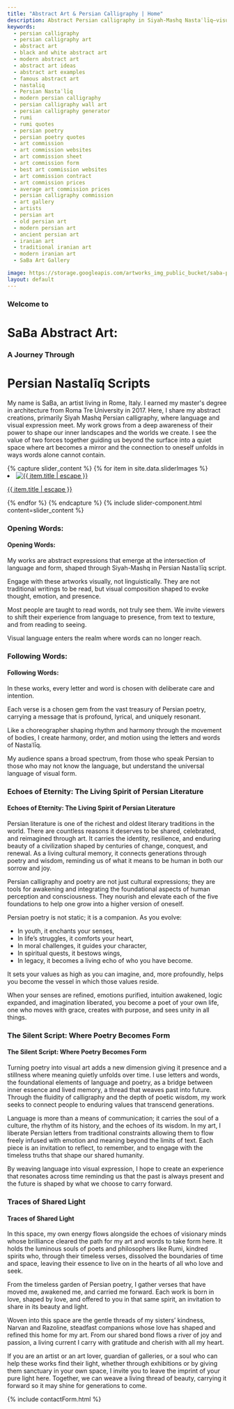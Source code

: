 ```yaml
---
title: "Abstract Art & Persian Calligraphy | Home"
description: Abstract Persian calligraphy in Siyah-Mashq Nastaʿlīq—visual poetry beyond words, blending tradition, form, and contemporary expression.
keywords:
  - persian calligraphy
  - persian calligraphy art
  - abstract art
  - black and white abstract art
  - modern abstract art
  - abstract art ideas
  - abstract art examples
  - famous abstract art
  - nastaliq
  - Persian Nastaʿlīq
  - modern persian calligraphy
  - persian calligraphy wall art
  - persian calligraphy generator
  - rumi
  - rumi quotes
  - persian poetry
  - persian poetry quotes
  - art commission
  - art commission websites
  - art commission sheet
  - art commission form
  - best art commission websites
  - art commission contract
  - art commission prices
  - average art commission prices
  - persian calligraphy commission
  - art gallery
  - artists
  - persian art
  - old persian art
  - modern persian art
  - ancient persian art
  - iranian art
  - traditional iranian art
  - modern iranian art
  - SaBa Art Gallery

image: https://storage.googleapis.com/artworks_img_public_bucket/saba-persian-calligraphy/BeyondWords/thumbnail/BeyondWords-S-01.jpg
layout: default
---
```


<div>
    <div>
        <h3 class="text-center text-gray-500 HelveticaNeue-font-thin">Welcome to</h3>
        <h1 class="text-center text-gray-800 md:-mt-6 racing-sans-one-regular">SaBa Abstract Art:</h1>
        <h3 class="text-center text-gray-500 md:-mt-2 HelveticaNeue-font-bold">A Journey Through</h3>
        <h1 class="text-center text-gray-700 md:-mt-6 racing-sans-one-regular">Persian Nastalīq Scripts</h1>
    </div>
    <p class="pt-20 pb-32 italic leading-10 tracking-widest HelveticaNeue-font-bold">
        My name is SaBa, an artist living in Rome, Italy. I earned my master's degree in architecture from Roma Tre University in 2017. Here, I share my abstract creations, primarily Siyah Mashq Persian calligraphy, where language and visual expression meet. My work grows from a deep awareness of their power to shape our inner landscapes and the worlds we create. I see the value of two forces together guiding us beyond the surface into a quiet space where art becomes a mirror and the connection to oneself unfolds in ways words alone cannot contain.
    </p>
    <article class="clearfix">
        <div class="w-full mx-auto mb-20 lg:float-right md:mb-10 lg:w-1/2 lg:mt-0">
            {% capture slider_content %}
                {% for item in site.data.sliderImages %}
                    <li class="m-0 splide__slide">
                        <a href="{{ item.permalink }}"
                            aria-label="SaBa Persian Calligraphy | Abstract Art"
                            class="flex flex-col items-center justify-center">
                        <img
                            src="{{ item.image }}"
                            alt="{{ item.title | escape }}"
                            class="object-cover w-auto h-full mx-auto"
                            loading="lazy"
                            >
                        <p  class="w-full text-xs text-center text-stone-400">{{ item.title | escape }}</p>
                        </a>
                    </li>
                {% endfor %}
            {% endcapture %}
            {% include slider-component.html content=slider_content %}
        </div>
        <div class="space-y-4 lg:clear-left">
            <div class="space-y-4">
                <h3 class="hidden lg:block">Opening Words:</h3>
                <h4 class="block lg:hidden">Opening Words:</h4>
                <p class="text-sm md:text-base lg:text-lg">My works are abstract expressions that emerge at the intersection of language and form, shaped through Siyah-Mashq in Persian Nastaʿlīq script.</p>
                <p class="text-sm md:text-base lg:text-lg">Engage with these artworks visually, not linguistically. They are not traditional writings to be read, but visual composition shaped to evoke thought, emotion, and presence.</p>
                <p class="text-sm md:text-base lg:text-lg">Most people are taught to read words, not truly see them. We invite viewers to shift their experience from language to presence, from text to texture, and from reading to seeing.</p>
                <p class="text-sm md:text-base lg:text-lg">Visual language enters the realm where words can no longer reach.</p>
            </div>
            <div class="space-y-4">
                <h3 class="hidden lg:block">Following Words:</h3>
                <h4 class="block lg:hidden">Following Words:</h4>
                <p class="text-sm md:text-base lg:text-lg">In these works, every letter and word is chosen with deliberate care and intention.</p>
                <p class="text-sm md:text-base lg:text-lg">Each verse is a chosen gem from the vast treasury of Persian poetry, carrying a message that is profound, lyrical, and uniquely resonant.</p>
            </div>
            <div class="space-y-4">
                <p class="text-sm md:text-base lg:text-lg">Like a choreographer shaping rhythm and harmony through the movement of bodies, I create harmony, order, and motion using the letters and words of Nastaʿlīq.</p>
                <p class="text-sm md:text-base lg:text-lg">My audience spans a broad spectrum, from those who speak Persian to those who may not know the language, but understand the universal language of visual form.</p>
            </div>
        </div>
        <div class="mt-10 space-y-4">
            <h3 class="hidden lg:block">Echoes of Eternity: The Living Spirit of Persian Literature</h3>
            <h4 class="block lg:hidden">Echoes of Eternity: The Living Spirit of Persian Literature</h4>
            <p class="text-sm md:text-base lg:text-lg">
                Persian literature is one of the richest and oldest literary traditions in the world. There are countless reasons it deserves to be shared, celebrated, and reimagined through art. It carries the identity, resilience, and enduring beauty of a civilization shaped by centuries of change, conquest, and renewal. As a living cultural memory, it connects generations through poetry and wisdom, reminding us of what it means to be human in both our sorrow and joy.
            </p>
            <p class="text-sm md:text-base lg:text-lg">
                Persian calligraphy and poetry are not just cultural expressions; they are tools for awakening and integrating the foundational aspects of human perception and consciousness. They nourish and elevate each of the five foundations to help one grow into a higher version of oneself.
            </p>
            <p class="text-sm md:text-base lg:text-lg">
                Persian poetry is not static; it is a companion. As you evolve:
            </p>
            <ul class="space-y-2 list-disc list-inside md:col-span-4">
                <li>In youth, it enchants your senses,</li>
                <li>In life’s struggles, it comforts your heart,</li>
                <li>In moral challenges, it guides your character,</li>
                <li>In spiritual quests, it bestows wings,</li>
                <li>In legacy, it becomes a living echo of who you have become.</li>
            </ul>
            <p class="text-sm md:text-base lg:text-lg">
                It sets your values as high as you can imagine, and, more profoundly, helps you become the vessel in which those values reside.
            </p>
            <p class="text-sm md:text-base lg:text-lg">
                When your senses are refined, emotions purified, intuition awakened, logic expanded, and imagination liberated, you become a poet of your own life, one who moves with grace, creates with purpose, and sees unity in all things.
            </p>
        </div>
        <div class="mt-10 space-y-4">
            <h3 class="hidden lg:block">The Silent Script: Where Poetry Becomes Form</h3>
            <h4 class="block lg:hidden">The Silent Script: Where Poetry Becomes Form</h4>
            <p class="text-sm md:text-base lg:text-lg">
                Turning poetry into visual art adds a new dimension giving it presence and a stillness where meaning quietly unfolds over time. I use letters and words, the foundational elements of language and poetry, as a bridge between inner essence and lived memory, a thread that weaves past into future. Through the fluidity of calligraphy and the depth of poetic wisdom, my work seeks to connect people to enduring values that transcend generations.
            </p>
            <p class="text-sm md:text-base lg:text-lg">
                Language is more than a means of communication; it carries the soul of a culture, the rhythm of its history, and the echoes of its wisdom. In my art, I liberate Persian letters from traditional constraints allowing them to flow freely infused with emotion and meaning beyond the limits of text. Each piece is an invitation to reflect, to remember, and to engage with the timeless truths that shape our shared humanity.
            </p>
            <p class="text-sm md:text-base lg:text-lg">
                By weaving language into visual expression, I hope to create an experience that resonates across time reminding us that the past is always present and the future is shaped by what we choose to carry forward.
            </p>
        </div>
        <div class="mt-10 space-y-4">
            <h3 class="hidden lg:block">Traces of Shared Light</h3>
            <h4 class="block lg:hidden">Traces of Shared Light</h4>
            <p class="text-sm md:text-base lg:text-lg">
                In this space, my own energy flows alongside the echoes of visionary minds whose brilliance cleared the path for my art and words to take form here. It holds the luminous souls of poets and philosophers like Rumi, kindred spirits who, through their timeless verses, dissolved the boundaries of time and space, leaving their essence to live on in the hearts of all who love and seek.
            </p>
            <p class="text-sm md:text-base lg:text-lg">
                From the timeless garden of Persian poetry, I gather verses that have moved me, awakened me, and carried me forward. Each work is born in love, shaped by love, and offered to you in that same spirit, an invitation to share in its beauty and light.
            </p>
            <p class="text-sm md:text-base lg:text-lg">
                Woven into this space are the gentle threads of my sisters’ kindness, Narvan and Razoline, steadfast companions whose love has shaped and refined this home for my art. From our shared bond flows a river of joy and passion, a living current I carry with gratitude and cherish with all my heart.
            </p>
            <p class="text-sm md:text-base lg:text-lg">
                If you are an artist or an art lover, guardian of galleries, or a soul who can help these works find their light, whether through exhibitions or by giving them sanctuary in your own space, I invite you to leave the imprint of your pure light here. Together, we can weave a living thread of beauty, carrying it forward so it may shine for generations to come.
            </p>
        </div>
        <div class="w-full mx-auto my-6 md:w-4/5">{% include contactForm.html %}</div>
    </article>
</div>
